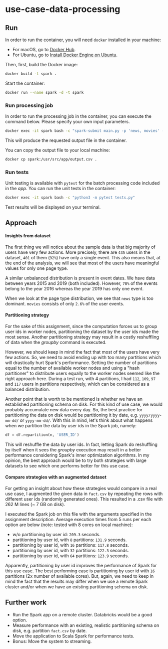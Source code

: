 # use-case-data-processing

## Run
In order to run the container, you will need ```docker``` installed in your machine:
- For macOS, go to [Docker Hub](https://hub.docker.com/editions/community/docker-ce-desktop-mac/).
- For Ubuntu, go to [Install Docker Engine on Ubuntu](https://docs.docker.com/engine/install/ubuntu/).

Then, first, build the Docker image:
```bash
docker build -t spark .
```

Start the container:
```bash
docker run --name spark -d -t spark
```

### Run processing job
In order to run the processing job in the container, you can execute the command below. Please specify your own input parameters.
```bash
docker exec -it spark bash -c "spark-submit main.py -p 'news, movies' -m 'fre, dur' -t '365, 730, 1460, 2920' -d '12/10/2019'"
```
This will produce the requested output file in the container.

You can copy the output file to your local machine:
```bash
docker cp spark:/usr/src/app/output.csv .
```

### Run tests
Unit testing is available with ```pytest``` for the batch processing code included in the *app*. You can run the unit tests in the container:
```bash
docker exec -it spark bash -c "python3 -m pytest tests.py"
```
Test results will be displayed on your terminal.

## Approach

#### Insights from dataset
The first thing we will notice about the sample data is that big majority of users have very few actions. More precisely, there are ```435``` users in the dataset, ```401``` of them (```92%```) have only a single event. This also means that, at the end of the analysis, we will see that most of the users have meaningful values for only one page type.

A similar unbalanced distribution is present in event dates. We have data between years 2015 and 2019 (both included). However, ```78%``` of the events belong to the year 2016 whereas the year 2019 has only one event.

When we look at the page type distribution, we see that ```news``` type is too dominant. ```movies``` consists of only ```2.6%``` of the user events.

#### Partitioning strategy
For the sake of this assignment, since the computation forces us to group user ids in worker nodes, partitioning the dataset by the user ids made the most sense. Another partitioning strategy may result in a costly reshuffling of data when the *groupby* command is executed.

However, we should keep in mind the fact that most of the users have very few actions. So, we need to avoid ending up with too many partitions which will drastically hurt Spark's performance. Setting the number of partitions equal to the number of available worker nodes and using a "hash partitioner" to distribute users equally to the worker nodes seemed like the right approach here. During a test run, with 4 partitions, I had ```112```, ```109```, ```97``` and ```117``` users in partitions respectively, which can be considered as a balanced distribution.

Another point that is worth to be mentioned is whether we have an established partitioning schema on disk. For this kind of use case, we would probably accumulate new data every day. So, the best practice for partitioning the data on disk would be partitioning it by date, e.g. ```yyyy/yyyy-mm-dd/``` or  ```yyyy-mm-dd/```. With this in mind, let's think about what happens when we partition the data by user ids in the Spark job, namely:
```python
df = df.repartition(n, 'USER_ID')
```

This will reshuffle the data by user ids. In fact, letting Spark do reshuffling by itself when it sees the *groupby* execution may result in a better performance considering Spark's inner optimization algorithms. In my opinion, the best approach would be to try both strategies with large datasets to see which one performs better for this use case.

#### Compare strategies with an augmented dataset
For getting an insight about how these strategies would compare in a real use case, I augmented the given data in ```fact.csv``` by repeating the rows with different user ids (randomly generated ones). This resulted in a .csv file with 262 M lines (~ 7 GB on disk).

I executed the Spark job on this file with the arguments specified in the assignment description. Average execution times from 5 runs per each option are below (note: tested with 8 cores on local machine):
- w/o partitioning by user id: ```209.3``` seconds.
- partitioning by user id, with ```8``` partitions: ```131.9``` seconds.
- partitioning by user id, with ```16``` partitions: ```117.8``` seconds.
- partitioning by user id, with ```32``` partitions: ```122.3``` seconds.
- partitioning by user id, with ```64``` partitions: ```123.9``` seconds.

Apparently, partitioning by user id improves the performance of Spark for this use case. The best performing case is partitioning by user id with ```16``` partitions (2x number of available cores). But, again, we need to keep in mind the fact that the results may differ when we use a remote Spark cluster and/or when we have an existing partitioning schema on disk.

## Further work
- Run the Spark app on a remote cluster. Databricks would be a good option.
- Measure performance with an existing, realistic partitioning schema on disk, e.g. partition ```fact.csv``` by date.
- Move the application to Scala Spark for performance tests.
- Bonus: Move the system to streaming.

